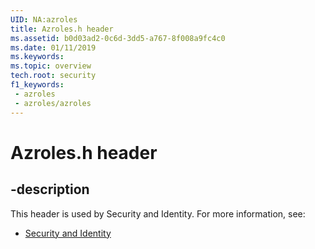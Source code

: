```yaml
---
UID: NA:azroles
title: Azroles.h header
ms.assetid: b0d03ad2-0c6d-3dd5-a767-8f008a9fc4c0
ms.date: 01/11/2019
ms.keywords: 
ms.topic: overview
tech.root: security
f1_keywords:
 - azroles
 - azroles/azroles
---
```


# Azroles.h header


## -description

This header is used by Security and Identity. For more information, see:

- [Security and Identity](../_security/index.md)

